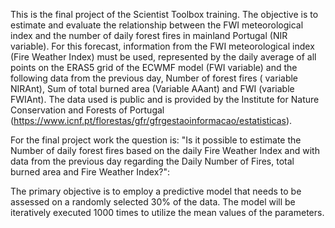 This is the final project of the Scientist Toolbox training. The objective is to estimate and evaluate the relationship between the FWI meteorological index and the number of daily forest fires in mainland Portugal (NIR variable). For this forecast, information from the FWI meteorological index (Fire Weather Index) must be used, represented by the daily average of all points on the ERAS5 grid of the ECWMF model (FWI variable) and the following data from the previous day, Number of forest fires ( variable NIRAnt), Sum of total burned area (Variable AAant) and FWI (variable FWIAnt). The data used is public and is provided by the Institute for Nature Conservation and Forests of Portugal (<https://www.icnf.pt/florestas/gfr/gfrgestaoinformacao/estatisticas>).

For the final project work the question is: "Is it possible to estimate the Number of daily forest fires based on the daily Fire Weather Index and with data from the previous day regarding the Daily Number of Fires, total burned area and Fire Weather Index?":

The primary objective is to employ a predictive model that needs to be assessed on a randomly selected 30% of the data. The model will be iteratively executed 1000 times to utilize the mean values of the parameters.
